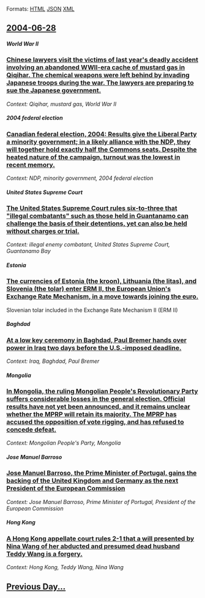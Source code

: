 
Formats: [HTML](2004/06/28/index.html)  [JSON](2004/06/28/index.json)  [XML](2004/06/28/index.xml)  

## [2004-06-28](/news/2004/06/28/index.md)

##### World War II
### [ Chinese lawyers visit the victims of last year's deadly accident involving an abandoned WWII-era cache of mustard gas in Qiqihar. The chemical weapons were left behind by invading Japanese troops during the war. The lawyers are preparing to sue the Japanese government. ](/news/2004/06/28/chinese-lawyers-visit-the-victims-of-last-year-s-deadly-accident-involving-an-abandoned-wwii-era-cache-of-mustard-gas-in-qiqihar-the-chemi.md)
_Context: Qiqihar, mustard gas, World War II_

##### 2004 federal election
### [ Canadian federal election, 2004: Results give the Liberal Party a minority government; in a likely alliance with the NDP, they will together hold exactly half the Commons seats. Despite the heated nature of the campaign, turnout was the lowest in recent memory. ](/news/2004/06/28/canadian-federal-election-2004-results-give-the-liberal-party-a-minority-government-in-a-likely-alliance-with-the-ndp-they-will-togethe.md)
_Context: NDP, minority government, 2004 federal election_

##### United States Supreme Court
### [ The United States Supreme Court rules six-to-three that "illegal combatants" such as those held in Guantanamo can challenge the basis of their detentions, yet can also be held without charges or trial. ](/news/2004/06/28/the-united-states-supreme-court-rules-six-to-three-that-illegal-combatants-such-as-those-held-in-guanta-namo-can-challenge-the-basis-of-t.md)
_Context: illegal enemy combatant, United States Supreme Court, Guantanamo Bay_

##### Estonia
### [ The currencies of Estonia (the kroon), Lithuania (the litas), and Slovenia (the tolar) enter ERM II, the European Union's Exchange Rate Mechanism, in a move towards joining the euro. ](/news/2004/06/28/the-currencies-of-estonia-the-kroon-lithuania-the-litas-and-slovenia-the-tolar-enter-erm-ii-the-european-union-s-exchange-rate-mec.md)
Slovenian tolar included in the Exchange Rate Mechanism II (ERM II)

##### Baghdad
### [ At a low key ceremony in Baghdad, Paul Bremer hands over power in Iraq two days before the U.S.-imposed deadline. ](/news/2004/06/28/at-a-low-key-ceremony-in-baghdad-paul-bremer-hands-over-power-in-iraq-two-days-before-the-u-s-imposed-deadline.md)
_Context: Iraq, Baghdad, Paul Bremer_

##### Mongolia
### [ In Mongolia, the ruling Mongolian People's Revolutionary Party suffers considerable losses in the general election. Official results have not yet been announced, and it remains unclear whether the MPRP will retain its majority. The MPRP has accused the opposition of vote rigging, and has refused to concede defeat. ](/news/2004/06/28/in-mongolia-the-ruling-mongolian-people-s-revolutionary-party-suffers-considerable-losses-in-the-general-election-official-results-have-n.md)
_Context: Mongolian People's Party, Mongolia_

##### Jose Manuel Barroso
### [ Jose Manuel Barroso, the Prime Minister of Portugal, gains the backing of the United Kingdom and Germany as the next President of the European Commission ](/news/2004/06/28/josa-c-manuel-barroso-the-prime-minister-of-portugal-gains-the-backing-of-the-united-kingdom-and-germany-as-the-next-president-of-the-euro.md)
_Context: Jose Manuel Barroso, Prime Minister of Portugal, President of the European Commission_

##### Hong Kong
### [ A Hong Kong appellate court rules 2-1 that a will presented by Nina Wang of her abducted and presumed dead husband Teddy Wang is a forgery. ](/news/2004/06/28/a-hong-kong-appellate-court-rules-2a1-that-a-will-presented-by-nina-wang-of-her-abducted-and-presumed-dead-husband-teddy-wang-is-a-forger.md)
_Context: Hong Kong, Teddy Wang, Nina Wang_

## [Previous Day...](/news/2004/06/27/index.md)

